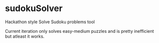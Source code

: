 # sudokuSolver

Hackathon style Solve Sudoku problems tool

Current iteration only solves easy-medium puzzles and is pretty inefficient but atleast it works.
